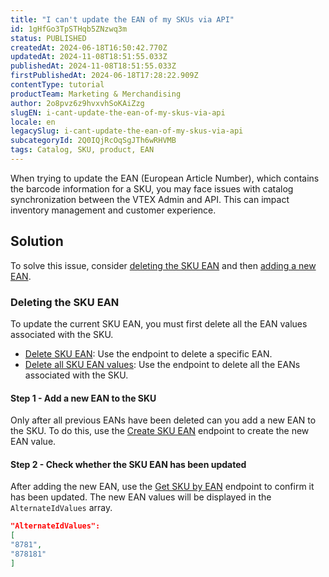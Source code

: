 ```yaml
---
title: "I can't update the EAN of my SKUs via API"
id: 1gHfGo3TpSTHqb5ZNzwq3m
status: PUBLISHED
createdAt: 2024-06-18T16:50:42.770Z
updatedAt: 2024-11-08T18:51:55.033Z
publishedAt: 2024-11-08T18:51:55.033Z
firstPublishedAt: 2024-06-18T17:28:22.909Z
contentType: tutorial
productTeam: Marketing & Merchandising
author: 2o8pvz6z9hvxvhSoKAiZzg
slugEN: i-cant-update-the-ean-of-my-skus-via-api
locale: en
legacySlug: i-cant-update-the-ean-of-my-skus-via-api
subcategoryId: 2Q0IQjRcOqSgJTh6wRHVMB
tags: Catalog, SKU, product, EAN
---
```


When trying to update the EAN (European Article Number), which contains the barcode information for a SKU, you may face issues with catalog synchronization between the VTEX Admin and API. This can impact inventory management and customer experience.

## Solution

To solve this issue, consider [deleting the SKU EAN](#deleting-the-sku-ean) and then [adding a new EAN](#step-1-add-a-new-ean-to-the-sku). 

### Deleting the SKU EAN

To update the current SKU EAN, you must first delete all the EAN values associated with the SKU.

- [Delete SKU EAN](https://developers.vtex.com/docs/api-reference/catalog-api#delete-/api/catalog/pvt/stockkeepingunit/-skuId-/ean/-ean-): Use the endpoint to delete a specific EAN.
- [Delete all SKU EAN values](https://developers.vtex.com/docs/api-reference/catalog-api#delete-/api/catalog/pvt/stockkeepingunit/-skuId-/ean): Use the endpoint to delete all the EANs associated with the SKU.

#### Step 1 - Add a new EAN to the SKU

Only after all previous EANs have been deleted can you add a new EAN to the SKU. To do this, use the [Create SKU EAN](https://developers.vtex.com/docs/api-reference/catalog-api#post-/api/catalog/pvt/stockkeepingunit/-skuId-/ean/-ean-) endpoint to create the new EAN value.

#### Step 2 - Check whether the SKU EAN has been updated

After adding the new EAN, use the [Get SKU by EAN](https://developers.vtex.com/docs/api-reference/catalog-api#get-/api/catalog_system/pvt/sku/stockkeepingunitbyean/-ean-) endpoint to confirm it has been updated. The new EAN values will be displayed in the `AlternateIdValues` array.

```json
"AlternateIdValues":
[
"8781",
"878181"
]
```